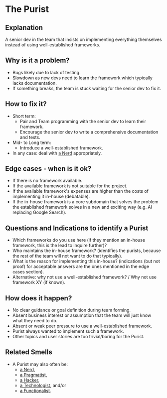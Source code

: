 # The Purist
## Explanation
A senior dev in the team that insists on implementing everything themselves instead of using well-established frameworks.

## Why is it a problem?
* Bugs likely due to lack of testing. 
* Slowdown as new devs need to learn the framework which typically lacks documentation.
* If something breaks, the team is stuck waiting for the senior dev to fix it.

## How to fix it?
* Short term: 
  * Pair and Team programming with the senior dev to learn their framework.
  * Encourage the senior dev to write a comprehensive documentation and tests.
* Mid- to Long term:
  * Introduce a well-established framework.
* In any case: deal with [a Nerd](The-Nerd.md) appropriately.

## Edge cases - when is it ok?
* If there is no framework available.
* If the available framework is not suitable for the project.
* If the available framework's expenses are higher than the costs of implementing it in-house (debatable).
* If the in-house framework is a core subdomain that solves the problem the established framework solves in a new and exciting way (e.g. AI replacing Google Search).

## Questions and Indications to identify a Purist
* Which frameworks do you use here (if they mention an in-house framework, this is the lead to inquire further)?
* Who maintains the in-house framework? (identifies the purists, because the rest of the team will not want to do that typically).
* What is the reason for implementing this in-house? (indications (but not proof) for acceptable answers are the ones mentioned in the edge cases section).
* Alternative: why not use a well-established framework? / Why not use framework XY (if known).

## How does it happen?
* No clear guidance or goal definition during team forming.
* Absent business interest or assumption that the team will just know what they need to do.
* Absent or weak peer pressure to use a well-established framework.
* Purist always wanted to implement such a framework.
* Other topics and user stories are too trivial/boring for the Purist.

## Related Smells
  * A Purist may also often be:
    * [a Nerd](The-Nerd.md),
    * [a Pragmatist](The-Pragmatist.md),
    * [a Hacker](The-Hacker.md), 
    * [a Technologist](The-Technologist.md), and/or 
    * [a Functionalist](The-Functionalist.md).
